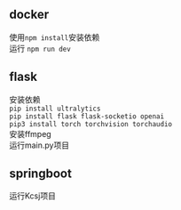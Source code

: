 <h2>docker</h2>
使用<code>npm install</code>安装依赖<br>
运行 <code>npm run dev</code>

<h2>flask</h2>
安装依赖<br>
<code>pip install ultralytics</code><br>
<code>pip install flask flask-socketio openai</code><br>
<code>pip3 install torch torchvision torchaudio</code><br>
安装ffmpeg<br>
运行main.py项目

<h2>springboot</h2>
运行Kcsj项目
